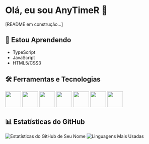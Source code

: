 
# Olá, eu sou AnyTimeR 👋

[README em construção...]

## 🌱 Estou Aprendendo
- TypeScript
- JavaScript
- HTML5/CSS3

## 🛠️ Ferramentas e Tecnologias
<div>
  <img height="50" width="50" src="https://cdn.jsdelivr.net/gh/devicons/devicon@latest/icons/javascript/javascript-original.svg" />
  <img height="50" width="50" src="https://cdn.jsdelivr.net/gh/devicons/devicon@latest/icons/typescript/typescript-original.svg" />
  <img height="50" width="50" src="https://cdn.jsdelivr.net/gh/devicons/devicon@latest/icons/html5/html5-original.svg" />
  <img height="50" width="50" src="https://cdn.jsdelivr.net/gh/devicons/devicon@latest/icons/css3/css3-original.svg" />
  <img height="50" width="50" src="https://cdn.jsdelivr.net/gh/devicons/devicon@latest/icons/tailwindcss/tailwindcss-original.svg" />
  <img height="50" width="50" src="https://cdn.jsdelivr.net/gh/devicons/devicon@latest/icons/git/git-original.svg" />
  <img height="50" width="50" src="https://cdn.jsdelivr.net/gh/devicons/devicon@latest/icons/github/github-original.svg" />
</div>

## 📊 Estatísticas do GitHub
![Estatísticas do GitHub de Seu Nome](https://github-readme-stats.vercel.app/api?username=AnyTimeR&show_icons=true&theme=dracula)
![Linguagens Mais Usadas](https://github-readme-stats.vercel.app/api/top-langs/?username=AnyTimeR&layout=compact&theme=dracula)
